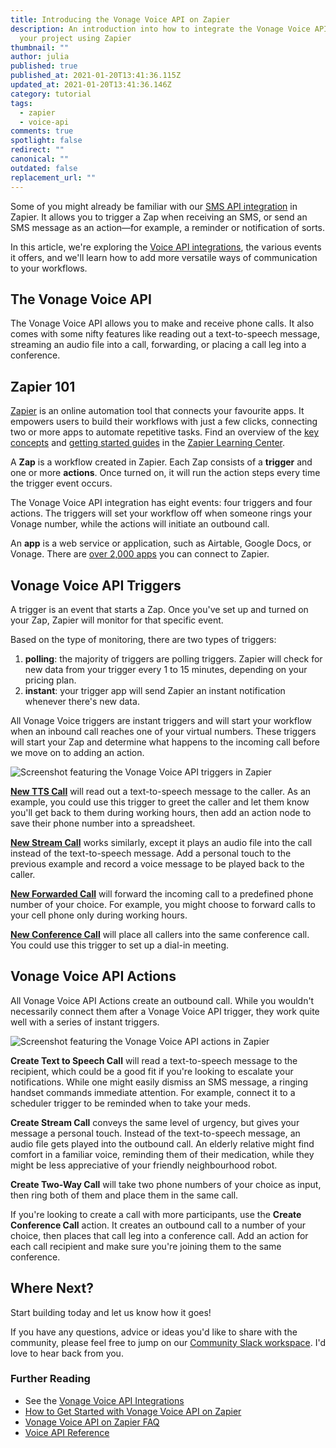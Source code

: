 ```yaml
---
title: Introducing the Vonage Voice API on Zapier
description: An introduction into how to integrate the Vonage Voice API into
  your project using Zapier
thumbnail: ""
author: julia
published: true
published_at: 2021-01-20T13:41:36.115Z
updated_at: 2021-01-20T13:41:36.146Z
category: tutorial
tags:
  - zapier
  - voice-api
comments: true
spotlight: false
redirect: ""
canonical: ""
outdated: false
replacement_url: ""
---
```

Some of you might already be familiar with our [SMS API integration](https://zapier.com/apps/vonage-sms-api/integrations) in Zapier. It allows you to trigger a Zap when receiving an SMS, or send an SMS message as an action—for example, a reminder or notification of sorts.

In this article, we're exploring the [Voice API integrations](https://zapier.com/apps/vonage-voice-api/integrations), the various events it offers, and we'll learn how to add more versatile ways of communication to your workflows.

## The Vonage Voice API

The Vonage Voice API allows you to make and receive phone calls. It also comes with some nifty features like reading out a text-to-speech message, streaming an audio file into a call, forwarding, or placing a call leg into a conference. 

## Zapier 101

[Zapier](https://zapier.com/app/dashboard) is an online automation tool that connects your favourite apps. It empowers users to build their workflows with just a few clicks, connecting two or more apps to automate repetitive tasks.
Find an overview of the [key concepts](https://zapier.com/help/create/basics/learn-key-concepts-in-zapier) and [getting started guides](https://zapier.com/learn/getting-started-guide/) in the [Zapier Learning Center](https://zapier.com/learn/).

A **Zap** is a workflow created in Zapier. Each Zap consists of a **trigger** and one or more **actions**. Once turned on, it will run the action steps every time the trigger event occurs.

The Vonage Voice API integration has eight events: four triggers and four actions. The triggers will set your workflow off when someone rings your Vonage number, while the actions will initiate an outbound call.

An **app** is a web service or application, such as Airtable, Google Docs, or Vonage. There are [over 2,000 apps](https://zapier.com/apps) you can connect to Zapier.

## Vonage Voice API Triggers

A trigger is an event that starts a Zap. Once you've set up and turned on your Zap, Zapier will monitor for that specific event. 

Based on the type of monitoring, there are two types of triggers:

1. **polling**: the majority of triggers are polling triggers. Zapier will check for new data from your trigger every 1 to 15 minutes, depending on your pricing plan.
2. **instant**: your trigger app will send Zapier an instant notification whenever there's new data.

All Vonage Voice triggers are instant triggers and will start your workflow when an inbound call reaches one of your virtual numbers. 
These triggers will start your Zap and determine what happens to the incoming call before we move on to adding an action.

![Screenshot featuring the Vonage Voice API triggers in Zapier](/content/blog/introducing-the-vonage-voice-api-on-zapier/vonage-voice-triggers-zapier.png)

**[New TTS Call](https://zapier.com/webintent/create-zap?create=true&entry-point-location=explore&template__0__action=inbound_tts_call&template__0__selected_api=VonageVoiceCLIAPI%401.0.3&template__0__type_of=read&utm_source=zapier&utm_medium=product&utm_campaign=zapier-gbl-zcr-display-team_explore_zt_integration_triggers)** will read out a text-to-speech message to the caller.
As an example, you could use this trigger to greet the caller and let them know you'll get back to them during working hours, then add an action node to save their phone number into a spreadsheet.

**[New Stream Call](https://zapier.com/webintent/create-zap?create=true&entry-point-location=explore&template__0__action=inbound_stream_call&template__0__selected_api=VonageVoiceCLIAPI%401.0.3&template__0__type_of=read&utm_source=zapier&utm_medium=product&utm_campaign=zapier-gbl-zcr-display-team_explore_zt_integration_triggers)** works similarly, except it plays an audio file into the call instead of the text-to-speech message. Add a personal touch to the previous example and record a voice message to be played back to the caller.

**[New Forwarded Call](https://zapier.com/webintent/create-zap?create=true&entry-point-location=explore&template__0__action=connect_call&template__0__selected_api=VonageVoiceCLIAPI%401.0.3&template__0__type_of=read&utm_source=zapier&utm_medium=product&utm_campaign=zapier-gbl-zcr-display-team_explore_zt_integration_triggers)** will forward the incoming call to a predefined phone number of your choice.
For example, you might choose to forward calls to your cell phone only during working hours.

**[New Conference Call](https://zapier.com/webintent/create-zap?create=true&entry-point-location=explore&template__0__action=conf_call&template__0__selected_api=VonageVoiceCLIAPI%401.0.3&template__0__type_of=read&utm_source=zapier&utm_medium=product&utm_campaign=zapier-gbl-zcr-display-team_explore_zt_integration_triggers)** will place all callers into the same conference call. 
You could use this trigger to set up a dial-in meeting.

## Vonage Voice API Actions

All Vonage Voice API Actions create an outbound call. 
While you wouldn't necessarily connect them after a Vonage Voice API trigger, they work quite well with a series of instant triggers.

![Screenshot featuring the Vonage Voice API actions in Zapier](/content/blog/introducing-the-vonage-voice-api-on-zapier/vonage-voice-actions-zapier.png)

**Create Text to Speech Call** will read a text-to-speech message to the recipient, which could be a good fit if you're looking to escalate your notifications. While one might easily dismiss an SMS message, a ringing handset commands immediate attention.
For example, connect it to a scheduler trigger to be reminded when to take your meds.

**Create Stream Call** conveys the same level of urgency, but gives your message a personal touch. Instead of the text-to-speech message, an audio file gets played into the outbound call. 
An elderly relative might find comfort in a familiar voice, reminding them of their medication, while they might be less appreciative of your friendly neighbourhood robot.

**Create Two-Way Call** will take two phone numbers of your choice as input, then ring both of them and place them in the same call.

If you're looking to create a call with more participants, use the **Create Conference Call** action. It creates an outbound call to a number of your choice, then places that call leg into a conference call. Add an action for each call recipient and make sure you're joining them to the same conference.

## Where Next?

Start building today and let us know how it goes!

<script type="text/javascript" src="https://zapier.com/apps/embed/widget.js?guided_zaps=162876"></script>

If you have any questions, advice or ideas you'd like to share with the community, please feel free to jump on our [Community Slack workspace](https://developer.nexmo.com/community/slack). I'd love to hear back from you.

### Further Reading

* See the [Vonage Voice API Integrations](https://zapier.com/apps/vonage-voice-api/integrations)
* [How to Get Started with Vonage Voice API on Zapier](https://zapier.com/help/doc/how-to-get-started-with-vonage-voice-api-on-zapier)
* [Vonage Voice API on Zapier FAQ](https://zapier.com/help/doc/common-problems-with-vonage-voice-api-on-zapier)
* [Voice API Reference](https://developer.nexmo.com/api/voice?theme=dark)